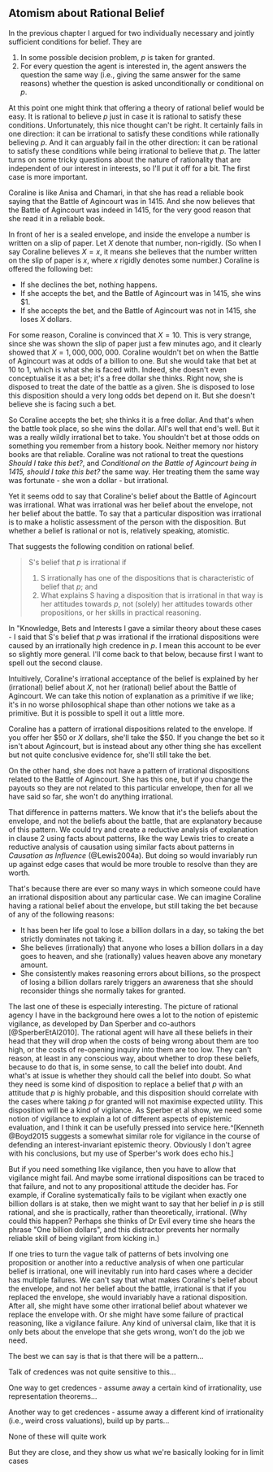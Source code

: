 ## Atomism about Rational Belief

In the previous chapter I argued for two individually necessary and jointly sufficient conditions for belief. They are

1. In some possible decision problem, $p$ is taken for granted.
2. For every question the agent is interested in, the agent answers the question the same way (i.e., giving the same answer for the same reasons) whether the question is asked unconditionally or conditional on $p$.

At this point one might think that offering a theory of rational belief would be easy. It is rational to believe $p$ just in case it is rational to satisfy these conditions. Unfortunately, this nice thought can't be right. It certainly fails in one direction: it can be irrational to satisfy these conditions while rationally believing $p$. And it can arguably fail in the other direction: it can be rational to satisfy these conditions while being irrational to believe that $p$. The latter turns on some tricky questions about the nature of rationality that are independent of our interest in interests, so I'll put it off for a bit. The first case is more important.

Coraline is like Anisa and Chamari, in that she has read a reliable book saying that the Battle of Agincourt was in 1415. And she now believes that the Battle of Agincourt was indeed in 1415, for the very good reason that she read it in a reliable book. 

In front of her is a sealed envelope, and inside the envelope a number is written on a slip of paper. Let $X$ denote that number, non-rigidly. (So when I say Coraline believes $X = x$, it means she believes that the number written on the slip of paper is $x$, where $x$ rigidly denotes some number.) Coraline is offered the following bet:

* If she declines the bet, nothing happens.
* If she accepts the bet, and the Battle of Agincourt was in 1415, she wins $1.
* If she accepts the bet, and the Battle of Agincourt was not in 1415, she loses $X$ dollars.

For some reason, Coraline is convinced that $X = 10$. This is very strange, since she was shown the slip of paper just a few minutes ago, and it clearly showed that $X = 1,000,000,000$. Coraline wouldn't bet on when the Battle of Agincourt was at odds of a billion to one. But she would take that bet at 10 to 1, which is what she is faced with. Indeed, she doesn't even conceptualise it as a bet; it's a free dollar she thinks. Right now, she is disposed to treat the date of the battle as a given. She is disposed to lose this disposition should a very long odds bet depend on it. But she doesn't believe she is facing such a bet.

So Coraline accepts the bet; she thinks it is a free dollar. And that's when the battle took place, so she wins the dollar. All's well that end's well. But it was a really wildly irrational bet to take. You shouldn't bet at those odds on something you remember from a history book. Neither memory nor history books are that reliable. Coraline was not rational to treat the questions _Should I take this bet?_, and _Conditional on the Battle of Agincourt being in 1415, should I take this bet?_ the same way. Her treating them the same way was fortunate - she won a dollar - but irrational.

Yet it seems odd to say that Coraline's belief about the Battle of Agincourt was irrational. What was irrational was her belief about the envelope, not her belief about the battle. To say that a particular disposition was irrational is to make a holistic assessment of the person with the disposition. But whether a belief is rational or not is, relatively speaking, atomistic.

That suggests the following condition on rational belief.

> S's belief that $p$ is irrational if
> 
> 1. S irrationally has one of the dispositions that is characteristic of belief that $p$; and
> 2. What explains S having a disposition that is irrational in that way is her attitudes towards $p$, not (solely) her attitudes towards other propositions, or her skills in practical reasoning.

In "Knowledge, Bets and Interests I gave a similar theory about these cases - I said that S's belief that $p$ was irrational if the irrational dispositions were caused by an irrationally high credence in $p$. I mean this account to be ever so slightly more general. I'll come back to that below, because first I want to spell out the second clause.

Intuitively, Coraline's irrational acceptance of the belief is explained by her (irrational) belief about $X$, not her (rational) belief about the Battle of Agincourt. We can take this notion of explanation as a primitive if we like; it's in no worse philosophical shape than other notions we take as a primitive. But it is possible to spell it out a little more.

Coraline has a pattern of irrational dispositions related to the envelope. If you offer her $50 or $X$ dollars, she'll take the $50. If you change the bet so it isn't about Agincourt, but is instead about any other thing she has excellent but not quite conclusive evidence for, she'll still take the bet.

On the other hand, she does not have a pattern of irrational dispositions related to the Battle of Agincourt. She has this one, but if you change the payouts so they are not related to this particular envelope, then for all we have said so far, she won't do anything irrational.

That difference in patterns matters. We know that it's the beliefs about the envelope, and not the beliefs about the battle, that are explanatory because of this pattern. We could try and create a reductive analysis of explanation in clause 2 using facts about patterns, like the way Lewis tries to create a reductive analysis of causation using similar facts about patterns in _Causation as Influence_ (@Lewis2004a). But doing so would invariably run up against edge cases that would be more trouble to resolve than they are worth.

That's because there are ever so many ways in which someone could have an irrational disposition about any particular case. We can imagine Coraline having a rational belief about the envelope, but still taking the bet because of any of the following reasons:

- It has been her life goal to lose a billion dollars in a day, so taking the bet strictly dominates not taking it.
- She believes (irrationally) that anyone who loses a billion dollars in a day goes to heaven, and she (rationally) values heaven above any monetary amount.
- She consistently makes reasoning errors about billions, so the prospect of losing a billion dollars rarely triggers an awareness that she should reconsider things she normally takes for granted.

The last one of these is especially interesting. The picture of rational agency I have in the background here owes a lot to the notion of epistemic vigilance, as developed by Dan Sperber and co-authors [@SperberEtAl2010]. The rational agent will have all these beliefs in their head that they will drop when the costs of being wrong about them are too high, or the costs of re-opening inquiry into them are too low. They can't reason, at least in any conscious way, about whether to drop these beliefs, because to do that is, in some sense, to call the belief into doubt. And what's at issue is whether they should call the belief into doubt. So what they need is some kind of disposition to replace a belief that $p$ with an attitude that $p$ is highly probable, and this disposition should correlate with the cases where taking $p$ for granted will not maximise expected utility. This disposition will be a kind of vigilance. As Sperber et al show, we need some notion of vigilance to explain a lot of different aspects of epistemic evaluation, and I think it can be usefully pressed into service here.^[Kenneth @Boyd2015 suggests a somewhat similar role for vigilance in the course of defending an interest-invariant epistemic theory. Obviously I don't agree with his conclusions, but my use of Sperber's work does echo his.]

But if you need something like vigilance, then you have to allow that vigilance might fail. And maybe some irrational dispositions can be traced to that failure, and not to any propositional attitude the decider has. For example, if Coraline systematically fails to be vigilant when exactly one billion dollars is at stake, then we might want to say that her belief in $p$ is still rational, and she is practically, rather than theoretically, irrational. (Why could this happen? Perhaps she thinks of Dr Evil every time she hears the phrase "One billion dollars", and this distractor prevents her normally reliable skill of being vigilant from kicking in.)

If one tries to turn the vague talk of patterns of bets involving one proposition or another into a reductive analysis of when one particular belief is irrational, one will inevitably run into hard cases where a decider has multiple failures. We can't say that what makes Coraline's belief about the envelope, and not her belief about the battle, irrational is that if you replaced the envelope, she would invariably have a rational disposition. After all, she might have some other irrational belief about whatever we replace the envelope with. Or she might have some failure of practical reasoning, like a vigilance failure. Any kind of universal claim, like that it is only bets about the envelope that she gets wrong, won't do the job we need.

The best we can say is that is that there will be a pattern...

Talk of credences was not quite sensitive to this...

One way to get credences - assume away a certain kind of irrationality, use representation theorems...

Another way to get credences - assume away a different kind of irrationality (i.e., weird cross valuations), build up by parts...

None of these will quite work

But they are close, and they show us what we're basically looking for in limit cases

